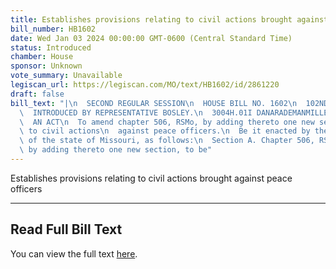 ```yaml
---
title: Establishes provisions relating to civil actions brought against peace officers
bill_number: HB1602
date: Wed Jan 03 2024 00:00:00 GMT-0600 (Central Standard Time)
status: Introduced
chamber: House
sponsor: Unknown
vote_summary: Unavailable
legiscan_url: https://legiscan.com/MO/text/HB1602/id/2861220
draft: false
bill_text: "|\n  SECOND REGULAR SESSION\n  HOUSE BILL NO. 1602\n  102ND GENERAL ASSEMBLY\n\
  \  INTRODUCED BY REPRESENTATIVE BOSLEY.\n  3004H.01I DANARADEMANMILLER,ChiefClerk\n\
  \  AN ACT\n  To amend chapter 506, RSMo, by adding thereto one new section relating\
  \ to civil actions\n  against peace officers.\n  Be it enacted by the General Assembly\
  \ of the state of Missouri, as follows:\n  Section A. Chapter 506, RSMo, is amended\
  \ by adding thereto one new section, to be"
---
```

Establishes provisions relating to civil actions brought against peace officers

---

## Read Full Bill Text

You can view the full text [here](https://legiscan.com/MO/text/HB1602/id/2861220).
